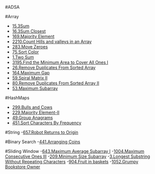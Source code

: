#ADSA

#Array
- [15.3Sum](https://leetcode.com/submissions/detail/1770089715/)
- [16.3Sum Closest](https://leetcode.com/submissions/detail/1770094379/)
- [169.Majority Element](https://leetcode.com/submissions/detail/1770095671/)
- [2210.Count Hills and valleys in an Array](https://leetcode.com/submissions/detail/1770097028/)
- [283.Move Zeroes](https://leetcode.com/submissions/detail/1770110484/)
- [75.Sort Color](https://leetcode.com/submissions/detail/1770509264/)
- [1.Two Sum](https://leetcode.com/submissions/detail/1769361706/)
- [3195.Find the Minimum Area to Cover All Ones I](https://leetcode.com/submissions/detail/1770519428/)
- [26.Remove Duplicates From Sorted Array](https://leetcode.com/submissions/detail/1770521331/)
- [164.Maximum Gap](https://leetcode.com/submissions/detail/1770525348/)
- [59.Spiral Matrix II](https://leetcode.com/submissions/detail/1770529722/)
- [80.Remove Duplicates From Sorted Array II](https://leetcode.com/submissions/detail/1770531340/)
- [53.Maximum Subarray](https://leetcode.com/submissions/detail/1770534504/)

#HashMaps
- [299.Bulls and Cows](https://leetcode.com/submissions/detail/1770111906/)
- [229.Majority Element-II](https://leetcode.com/submissions/detail/1770108743/)
- [49.Group Anagrams](https://leetcode.com/submissions/detail/1773720258/)
- [451.Sort Characters By Frequency](https://leetcode.com/submissions/detail/1773744513/)

#String
-[657.Robot Returns to Origin](https://leetcode.com/submissions/detail/1770516597/)


#Binary Search
-[441.Arranging Coins](https://leetcode.com/submissions/detail/1770113277/)


#Sliding Window
-[643.Maximum Average Subarray I](https://leetcode.com/submissions/detail/1770115655/)
-[1004.Maximum Consecutive Ones III](https://leetcode.com/submissions/detail/1770067954/)
-[209.Minimum Size Subarray](https://leetcode.com/submissions/detail/1770030655/)
-[3.Longest Substring Without Repeating Characters](https://leetcode.com/submissions/detail/1770093716/)
-[904.Fruit in baskets](https://leetcode.com/submissions/detail/1770536277/)
-[1052.Grumpy Bookstore Owner](https://leetcode.com/submissions/detail/1773690147/)
